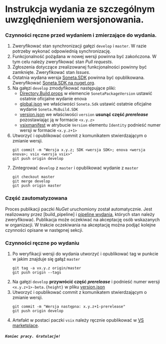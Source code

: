 # Instrukcja wydania ze szczególnym uwzględnieniem wersjonowania.

### Czynności ręczne przed wydaniem i zmierzające do wydania.

1. Zweryfikować stan synchronizacji gałęzi `develop` i `master`. W razie potrzeby wykonać odpowiednią synchronizację.
2. Funkcjonalność pożądana w nowej wersji powinna być zakończona. W tym celu należy zweryfikować stan _Pull requests_.
3. Zgłoszenia dotyczące zrealizowanej funkcjonalności powinny być zamknięte. Zweryfikować stan _Issues_.
4. Ostatnia wydana wersja [Soneta.SDK] powinna być opublikowana. Zweryfikować [Soneta.SDK na nuget.org].
5. Na gałęzi `develop` zmodyfikować następujące pliki:
   * [Directory.Build.props] w elemencie `SonetaPackageVersion` ustawić ostatnie oficjalne wydanie enova
   * [global.json] we właściwości `Soneta.Sdk` ustawić ostatnie oficjalne wydanie `Soneta.MsBuild.SDK`
   * [version.json] we właściwości `version` **usunąć część _prerelease_** pozostawiając ją w formacie `<x.y.z>`
   * [vsixmanifest] w atrybucie `Version` elementu `Identity` podnieść numer wersji w formacie `<x.y.z+1>`
6. Utworzyć i opublikować commit z komunikatem stwierdzającym o zmianie wersji.
   ```
   git commit -m "Wersja x.y.z; SDK <wersja SDK>; enova <wersja enova>; vsix <wersja vsix>"
   git push origin develop
   ```
7. Zintegrować `develop` z `master` i opublikować wydanie z `master`
   ```
   git checkout master
   git merge develop
   git push origin master
   ```

### Część zautomatyzowana

Proces publikacji paczki _NuGet_ uruchomiony został automatycznie. Jest realizowany przez [build_pipeline] i [pipeline wydania], których stan należy zweryfikować. Publikacja może oczekiwać na akceptację osób wskazanych w organizacji. W trakcie oczekiwania na akceptację można podjąć kolejne czynności opisane w następnej sekcji.

### Czynności ręczne po wydaniu

1. Po weryfikacji wersji do wydania utworzyć i opublikować tag w punkcie w jakim znajduje się gałąź `master`
   ```
   git tag -a vx.y.z origin/master
   git push origin --tags
   ```
2. Na gałęzi `develop` **przywrócić część _prerelease_** i podnieść numer wersji `<x.y.z+1>-beta.{height}` w pliku [version.json]
3. Utworzyć i opublikować commit z komunikatem stwierdzającym o zmianie wersji.
   ```
   git commit -m "Wersja następna: x.y.z+1-prerelease"
   git push origin develop
   ```
4. Artefakt w postaci paczki `vsix` należy ręcznie opublikować w [VS marketplace].

##### `Koniec pracy. Gratulacje!`

[version.json]: Soneta.Platform.Developer/Soneta.Platform.Developer/version.json
[repozytorium]: https://github.com/soneta/Soneta.Platform.Developer
[Soneta.SDK]: https://github.com/soneta/Soneta.MsBuild.SDK
[Soneta.SDK na nuget.org]: https://www.nuget.org/packages/Soneta.Sdk
[build pipeline]: https://dev.azure.com/soneta/GitHub/_build?definitionId=3&_a=summary
[pipeline wydania]: https://dev.azure.com/soneta/GitHub/_release?_a=releases&view=mine&definitionId=3
[Directory.Build.props]: Soneta.Platform.Developer/SonetaAddon/SonetaAddonProject/Directory.Build.props
[global.json]: Soneta.Platform.Developer/SonetaAddon/SonetaAddonProject/global.json
[vsixmanifest]: Soneta.Platform.Developer/Soneta.Platform.Developer/source.extension.vsixmanifest
[VS marketplace]: https://marketplace.visualstudio.com
